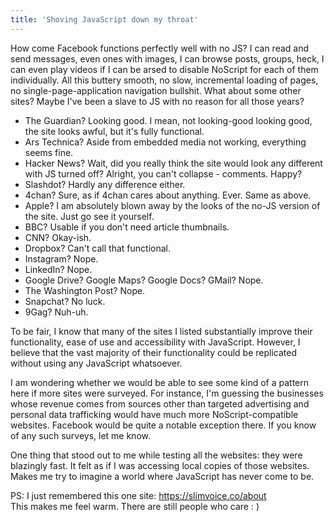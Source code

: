 ```yaml
---
title: 'Shoving JavaScript down my throat'
---
```


How come Facebook functions perfectly well with no JS? I can read and send messages, even ones with images, I can browse posts, groups, heck, I can even play videos if I can be arsed to disable NoScript for each of them individually. All this buttery smooth, no slow, incremental loading of pages, no single-page-application navigation bullshit. What about some other sites? Maybe I've been a slave to JS with no reason for all those years?

- The Guardian? Looking good. I mean, not looking-good looking good, the site looks awful, but it's fully functional.
- Ars Technica? Aside from embedded media not working, everything seems fine.
- Hacker News? Wait, did you really think the site would look any different with JS turned off? Alright, you can't collapse - comments. Happy?
- Slashdot? Hardly any difference either.
- 4chan? Sure, as if 4chan cares about anything. Ever. Same as above.
- Apple? I am absolutely blown away by the looks of the no-JS version of the site. Just go see it yourself.
- BBC? Usable if you don't need article thumbnails.
- CNN? Okay-ish.
- Dropbox? Can't call that functional.
- Instagram? Nope.
- LinkedIn? Nope.
- Google Drive? Google Maps? Google Docs? GMail? Nope.
- The Washington Post? Nope.
- Snapchat? No luck.
- 9Gag? Nuh-uh.

To be fair, I know that many of the sites I listed substantially improve their functionality, ease of use and accessibility with JavaScript. However, I believe that the vast majority of their functionality could be replicated without using any JavaScript whatsoever.

I am wondering whether we would be able to see some kind of a pattern here if more sites were surveyed. For instance, I'm guessing the businesses whose revenue comes from sources other than targeted advertising and personal data trafficking would have much more NoScript-compatible websites. Facebook would be quite a notable exception there. If you know of any such surveys, let me know.

One thing that stood out to me while testing all the websites: they were blazingly fast. It felt as if I was accessing local copies of those websites. Makes me try to imagine a world where JavaScript has never come to be.

PS: I just remembered this one site: https://slimvoice.co/about  
This makes me feel warm. There are still people who care : )